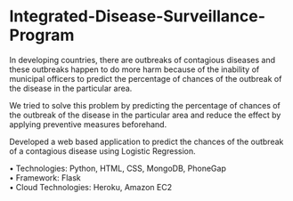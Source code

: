 # Integrated-Disease-Surveillance-Program
In developing countries, there are outbreaks of contagious diseases and these outbreaks happen to do more harm because of the inability of municipal officers to predict the percentage of chances of the outbreak of the disease in the particular area.  
  
We tried to solve this problem by predicting the percentage of chances of the outbreak of the disease in the particular area and reduce the effect by applying preventive measures beforehand.  
  
Developed a web based application to predict the chances of the outbreak of a contagious disease using Logistic Regression.   
  
• Technologies: Python, HTML, CSS, MongoDB, PhoneGap  
• Framework: Flask  
• Cloud Technologies: Heroku, Amazon EC2  
